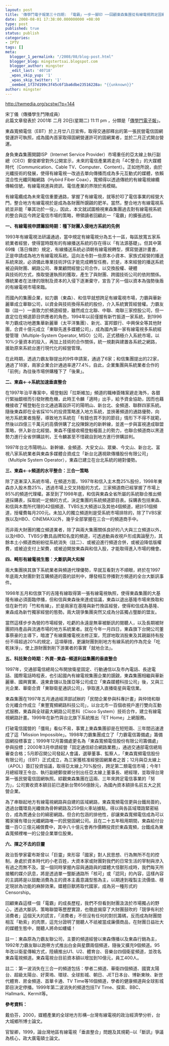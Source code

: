 ```yaml
---
layout: post
title: '傳學鬥電子報第三十四期: 「電霸」一步一腳印 ──回顧東森集團從有線電視跨足固網的歷程'
date: 2008-08-01 17:38:00.000000000 +08:00
type: post
published: true
status: publish
categories:
- IPTV
tags: []
meta:
  blogger_1_permalink: "/2008/08/blog-post.html"
  blogger_blog: mingstertsai.blogspot.com
  blogger_author: mingster
  _edit_last: '40718'
  _wpas_skip_yup: '1'
  _wpas_skip_twitter: '1'
  _oembed_1f37d199c3f45c6f1ba6dbe23516228a: "{{unknown}}"
author: mingster
---
```

<p><a href="http://twmedia.org/scstw/?p=144">http://twmedia.org/scstw/?p=144</a></p>
<p>宋丁儀（傳播學生鬥陣成員）<br />此篇文章發表於               2001年 二月 20日(星期二) 11:11 pm      ，分類是「<a href="http://twmedia.org/scstw/?cat=2" title="觀看類別「傳學鬥電子報」的所有文章" rel="category tag">傳學鬥電子報</a>」。</p>
<p>東森寬頻電信（EBT）於上月廿八日宣佈，取得交通部釋出的第一張民營電信固網營運許可執照，成為國內首家取得固網營運許可的固網業者，並於二月正式開台營運。</p>
<p>身負東森集團開闢ISP（Internet Service Provider）市場重任的亞太線上執行副總（CEO）鄭俊卿曾對外公開宣示，未來的電信產業將走向「4C整合」的大媒體時代（Communication、Cable TV、Computer、Content）。正如他所說，由於光纖技術的發展，使得有線電視一改過去單向傳播而成為多元互動式的媒體，依賴混合性光纖同軸網路（Hybird Fiber Coax），寬頻得以透過傳統的有線電視線纜傳輸信號，有線電視進與資訊、電信產業的界限於焉模糊。</p>
<p>有線電纜成為未來電信重要通路，掌握了有線電視，就等於叩了電信事業的經營大門，整合地方有線電視於是成為各財團所覬覦的肥羊。當然，整合地方有線電視系統並非能「畢其功於一役」，因此，本文就試圖檢視東森集團過去對有線電視系統的整合與迄今跨足電信市場的策略，帶領讀者回顧此一「電霸」的擴張過程。</p>
<p><span style="font-weight:bold;">一、有線電視申請籌設時期：種下財團入侵地方系統的先例</span></p>
<p>1993年有線電視法研議通過，當中規定有線電視分為五十一區，每區放寬五家系統業者經營，使得當時既有的有線播送系統的存在得以「有法源基礎」。但其中第69條（落日條款）規定，有線播送系統必須朝有線電視轉型，撰寫營運計畫書，正是申請成為地方有線電視系統。這向法令對一些原本小資本、家族式經營的播送系統來說，必須備此專業技術評估才能完成轉型任務，於是，本來經營的播送系統被迫與財團、網路公司、專業顧問經營公司合作，以交換股權、硬體<br />與技術的方式，換取營運執照的獲取，產生了與財團、跨國技術公司的依附關係。傳統業者在法律的限制及資本的入侵下逐漸棄守，宣告了另一個以資本為強勢後盾的有線電視市場來臨。</p>
<p>而國內的集團企業，如力霸（東森）、和信早就想跨足有線電視市場，力霸與華新麗華成立華聯公司，以資金與技術換得系統的股份，介入系統實質經營權。力霸友聯（註一）一直致力於頻道經營，雖然成立北聯、中聯、南聯三家控股公司，但一直定位在頻道節目供應者的角色，1994年以前僅握有新竹振道一家系統，到1996年力霸成功地邀集華新麗華（太平洋集團）、新光、富邦銀行、中興保全等其他財團，合資十億元成立「東聯先進多媒體公司」，成為國內第一家有線電視多系統經營管理（Multiple-System Operator, MSO）公司，正式積極介入系統市場，以10%少量資本的投入，再加上技術的合作關係，統一規劃與建置各系統之網路，援助原來系統台進行現代化的經營管理。</p>
<p>在此時期，透過力霸友聯提出的9件申請案，通過了6家；和信集團提出的22家，通過了18家，兩家企業合計通過率達77.4%，自此，企業集團與系統業者合作的「前例」為往後市場併購種下了「後果」。</p>
<p><span style="font-weight:bold;">二、東森←→系統加速垂直整合</span></p>
<p>在1997年治平專案中，楊登魁因「拉斯維加」頻道的職棒簽賭案避走海外，各銀行緊抽銀根而引發財務危機，此時王令麟「適時」出手，給予資金協助，因而也藉機接收了楊登魁在台北通過籌設許可的陽明山、新台北、金頻道、聯群四家系統。隨後東森即在全省採10%的投資策略進入地方系統，並挾著頻道的通路優勢，向地方系統業者施壓，導致地方系統在「有錢也買不到的節目」情形下不得不就範，然後以四億三千萬元的高價併購了北投陳錦池的新幹線，並進一步與富視達成聯盟策略，併入新台北經營。東森不僅接收楊登魁檯面上的勢力，也聯合頻道商以黑道勢力進行全省併購談判，王令麟甚至不惜親自到地方進行併購談判。</p>
<p>1997年台北市陽明山、新幹線、金頻道、大安文山、眾樂、今文山、新台北、富視八家系統業者與東森多媒體合資成立「新台北邁視歐傳播股份有限公司」（Multiple System Operator），東森已建立在台北系統的絕對優勢。</p>
<p><span style="font-weight:bold;">三、東森←→頻道的水平整合：三合一策略</span></p>
<p>除了逐漸深入系統市場，在頻道方面，1997年和信入主木喬25%股份，1998年東森亦入股木喬25%，透過市場上交叉持股的方式，三家頻道商已經掌握了市場上85%的頻道代理權。甚至到了1998年底，和信與東森全省所屬的系統聯合推出頻道採購表，採取統一定頻的方式，決定集團的系統頻道節目表。採購表包括東森、和信與木喬所代理的42個頻道、TVBS五大頻道以及其他4個頻道，總計51個頻道，授權費每月200元。未加入的獨立頻道則是受系統市場排除的，除了TVBS家族以及HBO、CINEMAX以外，幾乎全部掌握在三合一的頻道商手中。</p>
<p>而非兩大財團的獨立頻道業者，除了與兩大集團關係良好的八大與三立頻道以外，以及HBO、TVBS少數具品牌知名度的頻道，可透過動員收視戶形成輿論壓力，其餘本土小頻道商紛紛從系統消失（註二）、或被迫進行頻道合併，或被迫降低版權費，或被迫支付上架費，或被迫開放東森與和信入股，才能取得進入市場的機會。</p>
<p><span style="font-weight:bold;">四、畸形有線電視生態：大斷訊與大和解</span></p>
<p>兩大集團挾其旗下系統業者與頻道代理優勢，早就互看對方不順眼，終於在1997年底兩大財團針對互購頻道的簽約談判中，爆發相互停播對方頻道的全台大斷訊事件。</p>
<p>1998年五月和信旗下的吉隆有線取得第一張有線電視執照，使得東森集團的大基隆有線必須面臨停播，但和信與東森後來達成協議，東森以退出基隆市場來換取和信在新竹的「竹和有線」，於是兩家在基隆與新竹換區經營，使得和信成為基隆、東森成為新竹獨家經營的態勢。兩大競爭集團突然又成為分區獨占壟斷的盟友。</p>
<p>當然這樣步步為營的市場經營，吃虧的永遠是無辜被斷訊的閱聽人，以及長期被財團把持產品與流通市場的地方系統業者。就在今年一月四日，東森旗下台開公司董事蔡豪的主導下，暗渡了有線廣播電視法修正案，荒謬地取消股東及其親屬持有股份不得超過20%的規定，這項舉措，更讓財團剝削地方有線系統的作為完全「吃乾抹淨」，使上游財團剝削下游業者的事實「就地合法」。</p>
<p><span style="font-weight:bold;">五、科技聚合時期：外資─東森─頻道利益集團的垂直整合</span></p>
<p>1997年，交通部電信總局公布開放衛星固定、行動通信以及市內電話、長途電話、國際電話時程表，也引起國內有線電視集團企業的覬覦，東森集團相繼與華新麗華、國興實業、遠東倉儲以及匯亞等公司成立「東森媒體科技公司」後，又與三光企業、華衛合資「東聯衛星通訊公司」，爭取進入直播衛星與電信業。</p>
<p>東森集團在1997年五月通過經濟部試辦的「民間企業參與科專計畫」與仲琦和聯合光纖合作成立「東豐寬頻網路科技公司」，以台北市一百個收視戶進行雙向互動式服務，東森與全球最大網路公司思科（Cisco System）技術合作，建立有線電視網路計畫。1999年在新竹與台北旗下系統推出「ET Home」上網服務。</p>
<p>打破電信國營的「僵局」看似不易，事實上東森集團卻是在短短兩、三年間迅速達成了這「Mission Impossible」。1998年力霸集團成立了「力霸電信籌備處」籌備固網投標事宜；1999年12月籌備處更名為「東森寬頻電信股份有限公司籌備處」參與投標；2000年3月申請經營「固定通信綜合網路業務」，通過交通部電信總局審查合格；5月即召開公司發起人會議，選舉董事、監察人，「東森寬頻電信股份有限公司」（EBT）正式成立，為三家獲核准經營固網業者之首；12月與亞太線上（APOL）簽訂投資協議，取得亞太線上70%股份，跨足第二類電信市場；今年1月總經理王令台、執行副總鄭俊卿分別出任亞太線上董事長、總經理，並取得台灣第一張民營電信固網執照。綜觀東森集團在這兩、三年來跨足電信事業的「努力」，公司實收資本額目前已達新台幣656億餘元，為國內資本額排名前五大之民營企業。</p>
<p>為了串聯起地方有線電視網路與自建的區域網路，東森寬頻電信更與台鐵局簽約，透過台鐵環島光纖做為骨幹網路及259個火車站據點，得以與各區域環路緊密結合，成為貫通全台的綿密網路。但合約包涵的排他性，卻讓東森寬頻電信成為可以獨家擁有環台光纖網路唯一的民營固網公司。且在二十五年租用期間，東森給付台鐵一百○三億元補償費中，其中八十億元會再作價轉投資於東森寬頻，台鐵成為東森寬頻裡唯一的公營企業單位股東。</p>
<p><span style="font-weight:bold;">六、揮之不去的巨靈</span></p>
<p>政治哲學家霍布斯曾以「巨靈」來形容「國家」對人民思想、行為無所不在的控制，身處於資本時代的小老百姓，大資本家或財團對我們的日常生活的宰制與滲入有過之而無不及。當一個同時掌握內容與通路與的媒體大怪獸形成時，我們每天所接觸的媒介訊息，將是透過單一壟斷通路所「核可」或「認同」的內容，這樣內容的主調將是以鼓勵消費為主的資本主義意識型態為主，以期達到複製主流價值、穩定現狀為功能的麻醉效果。媒體巨獸將取代國家，成為另一種形式的Censorship。</p>
<p>回顧東森這樣一個「電霸」的成長歷程，我們不但看到財團汲汲於市場獨占的野心，透過大斷訊、策略聯盟等歷歷實證，也徹底揭穿了大財團鼓吹的「競爭有利於消費者」這個天大的謊言，「消費者」不但沒有任何的對抗籌碼，反而成為財團間相互「勒索」的肉票，這充分證明了閱聽人不祇被當成廉價商品，在財團日益壯大的媒體生態中，閱聽人將命如螻蟻！</p>
<p>註一：東森原為力霸友聯公司，主要的頻道經營以東森傳播以及東森行銷為主，1992年力霸友聯以跑帶方式推出白金與星鑽兩個頻道，隨後又擴充9個頻道。95年改以衛星傳輸方式，陸續推出U1、U2、體育台、音樂台四個衛星頻道，並改名東森電視頻道。東森電視台目前資本額以增加到10億元，員工400人。</p>
<p>註二：第一波消失在三合一的頻道包括：學者二頻道、華衛四個頻道、國寶太陽台、超級太陽台、好萊塢、環球、全球影城、朝日、JET日本台、博新東映、新世代體育、房金頻道、首華卡通、TV Time等16個頻道，學者的健康頻道與全球影城節目決定停播。1999年第二波消失的頻道包括TV Time、探索、BBC、Hallmark、Kermit等。</p>
<p><span style="font-weight:bold;">參考資料：</span></p>
<p>戴伯芬，2000，媒體產業的全球地方形構─台灣有線電視的政治經濟學分析，台大城鄉所博士論文。</p>
<p>官智卿，1999，論台灣地區有線電視「垂直整合」問題及其規範─以「斷訊」爭議為核心，政大廣電碩士論文。</p>
